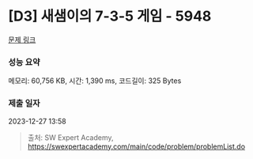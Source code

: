 # [D3] 새샘이의 7-3-5 게임 - 5948 

[문제 링크](https://swexpertacademy.com/main/code/problem/problemDetail.do?contestProbId=AWZ2IErKCwUDFAUQ) 

### 성능 요약

메모리: 60,756 KB, 시간: 1,390 ms, 코드길이: 325 Bytes

### 제출 일자

2023-12-27 13:58



> 출처: SW Expert Academy, https://swexpertacademy.com/main/code/problem/problemList.do